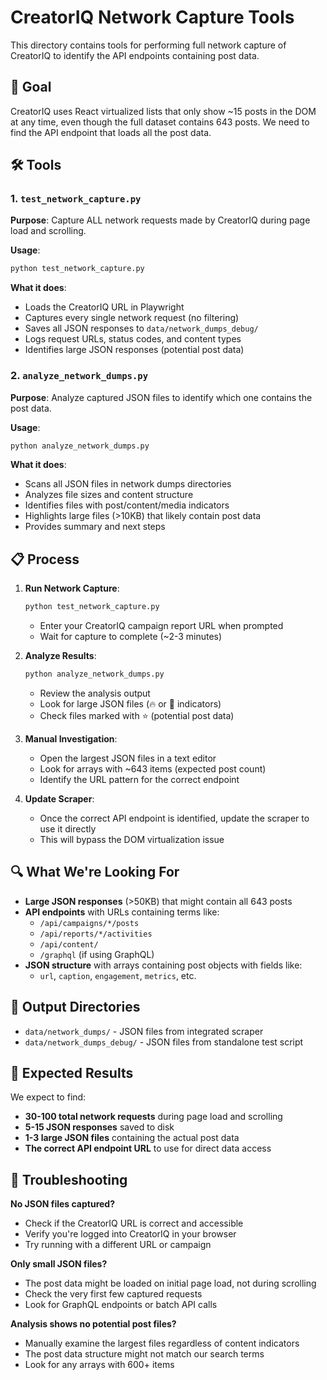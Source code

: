 # CreatorIQ Network Capture Tools

This directory contains tools for performing full network capture of CreatorIQ to identify the API endpoints containing post data.

## 🎯 Goal

CreatorIQ uses React virtualized lists that only show ~15 posts in the DOM at any time, even though the full dataset contains 643 posts. We need to find the API endpoint that loads all the post data.

## 🛠 Tools

### 1. `test_network_capture.py`
**Purpose**: Capture ALL network requests made by CreatorIQ during page load and scrolling.

**Usage**:
```bash
python test_network_capture.py
```

**What it does**:
- Loads the CreatorIQ URL in Playwright
- Captures every single network request (no filtering)
- Saves all JSON responses to `data/network_dumps_debug/`
- Logs request URLs, status codes, and content types
- Identifies large JSON responses (potential post data)

### 2. `analyze_network_dumps.py`
**Purpose**: Analyze captured JSON files to identify which one contains the post data.

**Usage**:
```bash
python analyze_network_dumps.py
```

**What it does**:
- Scans all JSON files in network dumps directories
- Analyzes file sizes and content structure
- Identifies files with post/content/media indicators
- Highlights large files (>10KB) that likely contain post data
- Provides summary and next steps

## 📋 Process

1. **Run Network Capture**:
   ```bash
   python test_network_capture.py
   ```
   - Enter your CreatorIQ campaign report URL when prompted
   - Wait for capture to complete (~2-3 minutes)

2. **Analyze Results**:
   ```bash
   python analyze_network_dumps.py
   ```
   - Review the analysis output
   - Look for large JSON files (🔥 or 🎯 indicators)
   - Check files marked with ⭐ (potential post data)

3. **Manual Investigation**:
   - Open the largest JSON files in a text editor
   - Look for arrays with ~643 items (expected post count)
   - Identify the URL pattern for the correct endpoint

4. **Update Scraper**:
   - Once the correct API endpoint is identified, update the scraper to use it directly
   - This will bypass the DOM virtualization issue

## 🔍 What We're Looking For

- **Large JSON responses** (>50KB) that might contain all 643 posts
- **API endpoints** with URLs containing terms like:
  - `/api/campaigns/*/posts`
  - `/api/reports/*/activities`
  - `/api/content/`
  - `/graphql` (if using GraphQL)
- **JSON structure** with arrays containing post objects with fields like:
  - `url`, `caption`, `engagement`, `metrics`, etc.

## 📁 Output Directories

- `data/network_dumps/` - JSON files from integrated scraper
- `data/network_dumps_debug/` - JSON files from standalone test script

## 🚨 Expected Results

We expect to find:
- **30-100 total network requests** during page load and scrolling
- **5-15 JSON responses** saved to disk
- **1-3 large JSON files** containing the actual post data
- **The correct API endpoint URL** to use for direct data access

## 🔧 Troubleshooting

**No JSON files captured?**
- Check if the CreatorIQ URL is correct and accessible
- Verify you're logged into CreatorIQ in your browser
- Try running with a different URL or campaign

**Only small JSON files?**
- The post data might be loaded on initial page load, not during scrolling
- Check the very first few captured requests
- Look for GraphQL endpoints or batch API calls

**Analysis shows no potential post files?**
- Manually examine the largest files regardless of content indicators
- The post data structure might not match our search terms
- Look for any arrays with 600+ items 